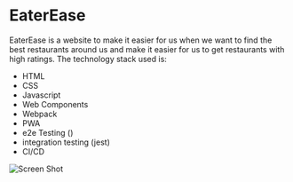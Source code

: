 # EaterEase
 EaterEase is a website to make it easier for us when we want to find the best restaurants around us and make it easier for us to get restaurants with high ratings. The technology stack used is:
- HTML
- CSS
- Javascript
- Web Components
- Webpack
- PWA
- e2e Testing ()
- integration testing (jest)
- CI/CD


![Screen Shot](https://github.com/aditiaprabowo3/eater-ease/blob/main/public/images/ss.png)
